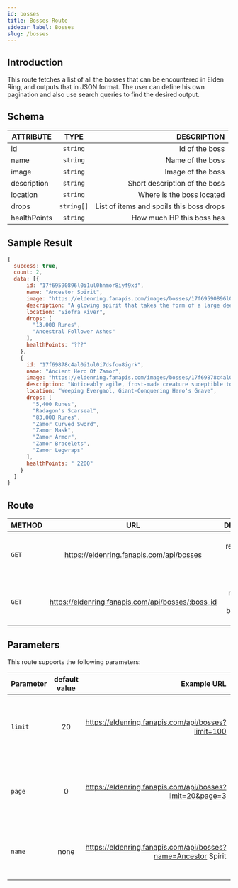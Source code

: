 ```yaml
---
id: bosses
title: Bosses Route
sidebar_label: Bosses
slug: /bosses
---
```


## Introduction

This route fetches a list of all the bosses that can be encountered in Elden Ring, and outputs that in JSON format. The user can define his own pagination and also use search queries to find the desired output. 

## Schema

| ATTRIBUTE        |      TYPE      |   DESCRIPTION |
| ------------- | :-----------: | -----: |
| id         | `string` | Id of the boss |
| name         | `string` | Name of the boss |
| image         | `string` | Image of the boss |
| description         | `string` | Short description of the boss |
| location         | `string` | Where is the boss located |
| drops         | `string[]` | List of items and spoils this boss drops |
| healthPoints         | `string` | How much HP this boss has |

## Sample Result

```javascript
{
  success: true,
  count: 2,
  data: [{
      id: "17f69590896l0i1ul0hnmor8iyf9xd",
      name: "Ancestor Spirit",
      image: "https://eldenring.fanapis.com/images/bosses/17f69590896l0i1ul0hnmor8iyf9xd.png",
      description: "A glowing spirit that takes the form of a large deer, making it a menacing threat when charging at targets.",
      location: "Siofra River",
      drops: [
        "13.000 Runes",
        "Ancestral Follower Ashes"
      ],
      healthPoints: "???"
    },
    {
      id: "17f69878c4al0i1ul0i7dsfou8igrk",
      name: "Ancient Hero Of Zamor",
      image: "https://eldenring.fanapis.com/images/bosses/17f69878c4al0i1ul0i7dsfou8igrk.png",
      description: "Noticeably agile, frost-made creature suceptible to magic attacks.",
      location: "Weeping Evergaol, Giant-Conquering Hero's Grave",
      drops: [
        "5,400 Runes",
        "Radagon's Scarseal",
        "83,000 Runes",
        "Zamor Curved Sword",
        "Zamor Mask",
        "Zamor Armor",
        "Zamor Bracelets",
        "Zamor Legwraps"
      ],
      healthPoints: " 2200"
    }
  ]
}
```


## Route

| METHOD        |      URL      |   DESCRIPTION |
| ------------- | :-----------: | -----: |
| `GET`         | https://eldenring.fanapis.com/api/bosses | This route retrieves a list of all the bosses of **Elden Ring**. |
| `GET`         | https://eldenring.fanapis.com/api/bosses/:boss_id | This route retrieves one **Elden Ring** boss using its ID. |

## Parameters

This route supports the following parameters:

| Parameter        |      default value      | Example URL |  DESCRIPTION |
| ------------- | :-----------: | -----: |  -----: |
| `limit`        | 20 | https://eldenring.fanapis.com/api/bosses?limit=100 | This parameter is used to set the maximum amount of items in the response |
| `page`         | 0 | https://eldenring.fanapis.com/api/bosses?limit=20&page=3 | This parameter is used no navigate between pages of results |
| `name`         | none | https://eldenring.fanapis.com/api/bosses?name=Ancestor Spirit  | This parameter is used to search for fields by their names |
